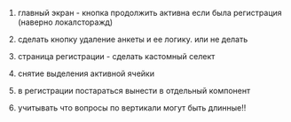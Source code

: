 
1) главный экран - кнопка продолжить активна если была регистрация (наверно локалсторажд)

2) сделать кнопку удаление анкеты и ее логику. или не делать

3) страница регистрации - сделать кастомный селект

4) снятие выделения активной ячейки

5) в регистрации постараться вынести в отдельный компонент

6) учитывать что вопросы по вертикали могут быть длинные!!